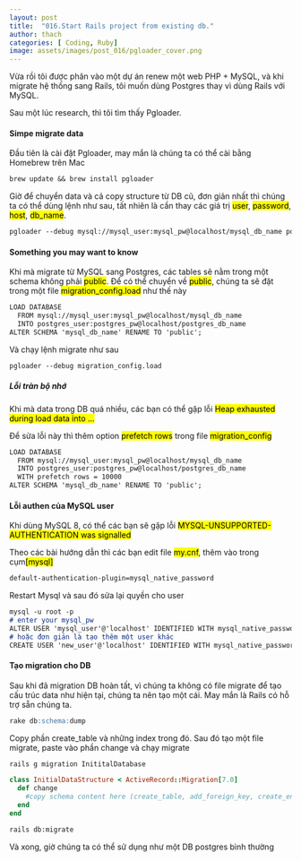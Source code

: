 ```yaml
---
layout: post
title:  "016.Start Rails project from existing db."
author: thach
categories: [ Coding, Ruby]
image: assets/images/post_016/pgloader_cover.png
---
```

Vừa rồi tôi được phân vào một dự án renew một web PHP + MySQL, và khi migrate hệ thống sang Rails, tôi muốn dùng Postgres thay vì dùng Rails với MySQL.

Sau một lúc research, thì tôi tìm thấy Pgloader.
#### Simpe migrate data
Đầu tiên là cài đặt Pgloader, may mắn là chúng ta có thể cài bằng Homebrew trên Mac
```md
brew update && brew install pgloader
```
Giờ để chuyển data và cả copy structure từ DB cũ, đơn giản nhất thì chúng ta có thể dùng lệnh như sau, tất nhiên là cần thay các giá trị <mark>user</mark>, <mark>password</mark>, <mark>host</mark>, <mark>db_name</mark>.
```md
pgloader --debug mysql://mysql_user:mysql_pw@localhost/mysql_db_name postgresql://postgres_user:postgres_pw@localhost/postgres_db_name
```

#### Something you may want to know
Khi mà migrate từ MySQL sang Postgres, các tables sẽ nằm trong một schema không phải <mark>public</mark>. Để có thể chuyển về <mark>public</mark>, chúng ta sẽ đặt trong một file <mark>migration_config.load</mark> như thế này
```txt
LOAD DATABASE
  FROM mysql://mysql_user:mysql_pw@localhost/mysql_db_name
  INTO postgres_user:postgres_pw@localhost/postgres_db_name
ALTER SCHEMA 'mysql_db_name' RENAME TO 'public';
```
Và chạy lệnh migrate như sau
```md
pgloader --debug migration_config.load
```
##### Lỗi tràn bộ nhớ
Khi mà data trong DB quá nhiều, các bạn có thể gặp lỗi <mark>Heap exhausted during load data into ...</mark>

Để sửa lỗi này thì thêm option <mark>prefetch rows</mark> trong file <mark>migration_config</mark>
```txt
LOAD DATABASE
  FROM mysql://mysql_user:mysql_pw@localhost/mysql_db_name
  INTO postgres_user:postgres_pw@localhost/postgres_db_name
  WITH prefetch rows = 10000
ALTER SCHEMA 'mysql_db_name' RENAME TO 'public';
```

#### Lỗi authen của MySQL user
Khi dùng MySQL 8, có thể các bạn sẽ gặp lỗi <mark>MYSQL-UNSUPPORTED-AUTHENTICATION was signalled</mark>

Theo các bài hướng dẫn thì các bạn edit file <mark>my.cnf</mark>, thêm vào trong cụm<mark>[mysql]</mark>
```txt
default-authentication-plugin=mysql_native_password
```
Restart Mysql và sau đó sửa lại quyền cho user
```md
mysql -u root -p
# enter your mysql_pw
ALTER USER 'mysql_user'@'localhost' IDENTIFIED WITH mysql_native_password BY 'mysql_pw';
# hoặc đơn giản là tạo thêm một user khác
CREATE USER 'new_user'@'localhost' IDENTIFIED WITH mysql_native_password BY 'password';
```

#### Tạo migration cho DB
Sau khi đã migration DB hoàn tất, vì chúng ta không có file migrate để tạo cấu trúc data như hiện tại, chúng ta nên tạo một cái. May mắn là Rails có hỗ trợ sẵn chúng ta.

```md
rake db:schema:dump
```
Copy phần create_table và những index trong đó. Sau đó tạo một file migrate, paste vào phần change và chạy migrate
```md
rails g migration InititalDatabase
```
```Ruby
class InitialDataStructure < ActiveRecord::Migration[7.0]
  def change
    #copy schema content here (create_table, add_foreign_key, create_enum)
  end
end

```

```md
rails db:migrate
```
Và xong, giờ chúng ta có thể sử dụng như một DB postgres bình thường
